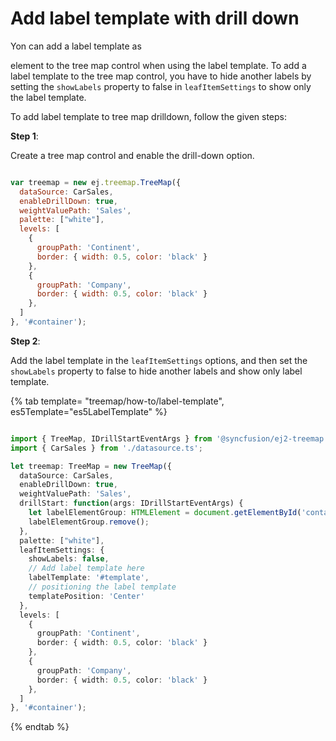 # Add label template with drill down

Yon can add a label template as <div> element to the tree map control when using the label template. To add a label template to the tree map control, you have to hide another labels by setting the `showLabels` property to false in `leafItemSettings` to show only the label template.

To add label template to tree map drilldown, follow the given steps:

**Step 1**:

Create a tree map control and enable the drill-down option.

```javascript

var treemap = new ej.treemap.TreeMap({
  dataSource: CarSales,
  enableDrillDown: true,
  weightValuePath: 'Sales',
  palette: ["white"],
  levels: [
    {
      groupPath: 'Continent',
      border: { width: 0.5, color: 'black' }
    },
    {
      groupPath: 'Company',
      border: { width: 0.5, color: 'black' }
    },
  ]
}, '#container');
```

**Step 2**:

Add the label template in the `leafItemSettings` options, and then set the `showLabels` property to false to hide another labels and show only label template.

{% tab template= "treemap/how-to/label-template", es5Template="es5LabelTemplate" %}

```typescript

import { TreeMap, IDrillStartEventArgs } from '@syncfusion/ej2-treemap';
import { CarSales } from './datasource.ts';

let treemap: TreeMap = new TreeMap({
  dataSource: CarSales,
  enableDrillDown: true,
  weightValuePath: 'Sales',
  drillStart: function(args: IDrillStartEventArgs) {
    let labelElementGroup: HTMLElement = document.getElementById('container_Label_Template_Group');
    labelElementGroup.remove();
  },
  palette: ["white"],
  leafItemSettings: {
    showLabels: false,
    // Add label template here
    labelTemplate: '#template',
    // positioning the label template
    templatePosition: 'Center'
  },
  levels: [
    {
      groupPath: 'Continent',
      border: { width: 0.5, color: 'black' }
    },
    {
      groupPath: 'Company',
      border: { width: 0.5, color: 'black' }
    },
  ]
}, '#container');
```

{% endtab %}
